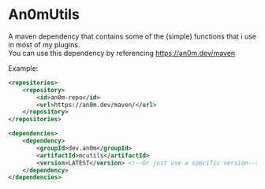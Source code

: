 # An0mUtils
A maven dependency that contains some of the (simple) functions that i use in most of my plugins.<br>
You can use this dependency by referencing https://an0m.dev/maven

Example:
```xml
<repositories>
    <repository>
        <id>an0m-repo</id>
        <url>https://an0m.dev/maven/</url>
    </repository>
</repositories>

<dependencies>
    <dependency>
        <groupId>dev.an0m</groupId>
        <artifactId>mcutils</artifactId>
        <version>LATEST</version> <!--Or just use a specific version-->
    </dependency>
</dependencies>
```
